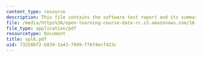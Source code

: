 ```yaml
---
content_type: resource
description: This file contains the software test report and its summary.
file: /media/https%3A/open-learning-course-data-rc.s3.amazonaws.com/16-01-unified-engineering-i-ii-iii-iv-fall-2005-spring-2006/73258bf2b8391a437949f76f4ecf423c_spl6.pdf
file_type: application/pdf
resourcetype: Document
title: spl6.pdf
uid: 73258bf2-b839-1a43-7949-f76f4ecf423c
---
```

